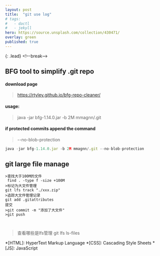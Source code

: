 ```yaml
---
layout: post
title:  "git use log"
# tags:
#   - dactl
#   - jekyll
hero: https://source.unsplash.com/collection/430471/
overlay: green
published: true
---
```


{: .lead}
<!–-break-–>
## BFG tool to simplify .git repo
#### download page

>https://rtyley.github.io/bfg-repo-cleaner/

#### usage:

>java -jar bfg-1.14.0.jar -b 2M mmagnn/.git

#### if protected commits append the command
>--no-blob-protection
~~~js
java -jar bfg-1.14.0.jar -b 2M mmagnn/.git --no-blob-protection
~~~

## git large file manage
~~~
>查找大于100M的文件
 find . -type f -size +100M
>标记为大文件管理
git lfs track "./xxx.zip"
>追踪大文件管理记录
git add .gitattributes
提交
>git commit -m "添加了大文件"
>git push 



~~~

>查看哪些是lfs管理
git lfs ls-files



*[HTML]: HyperText Markup Language
*[CSS]: Cascading Style Sheets
*[JS]: JavaScript
